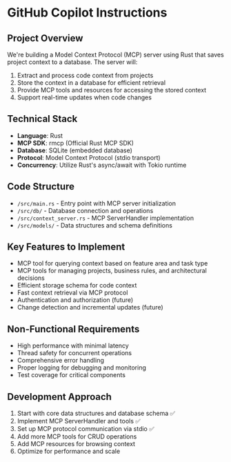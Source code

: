 # GitHub Copilot Instructions

## Project Overview
We're building a Model Context Protocol (MCP) server using Rust that saves project context to a database. The server will:

1. Extract and process code context from projects
2. Store the context in a database for efficient retrieval
3. Provide MCP tools and resources for accessing the stored context
4. Support real-time updates when code changes

## Technical Stack
- **Language**: Rust
- **MCP SDK**: rmcp (Official Rust MCP SDK)
- **Database**: SQLite (embedded database)
- **Protocol**: Model Context Protocol (stdio transport)
- **Concurrency**: Utilize Rust's async/await with Tokio runtime

## Code Structure
- `/src/main.rs` - Entry point with MCP server initialization
- `/src/db/` - Database connection and operations
- `/src/context_server.rs` - MCP ServerHandler implementation
- `/src/models/` - Data structures and schema definitions

## Key Features to Implement
- MCP tool for querying context based on feature area and task type
- MCP tools for managing projects, business rules, and architectural decisions
- Efficient storage schema for code context
- Fast context retrieval via MCP protocol
- Authentication and authorization (future)
- Change detection and incremental updates (future)

## Non-Functional Requirements
- High performance with minimal latency
- Thread safety for concurrent operations
- Comprehensive error handling
- Proper logging for debugging and monitoring
- Test coverage for critical components

## Development Approach
1. Start with core data structures and database schema ✅
2. Implement MCP ServerHandler and tools ✅
3. Set up MCP protocol communication via stdio ✅
4. Add more MCP tools for CRUD operations
5. Add MCP resources for browsing context
6. Optimize for performance and scale